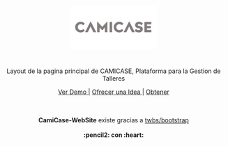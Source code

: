 
<p align="center">
<img src="https://raw.githubusercontent.com/gusgeek/CamiCase-WebSite/b117530de1bd42fbab29491c1a46096992e94e6c/svg.svg" width="200">
</p>

# 
<p align="center">
Layout de la pagina principal de CAMICASE, Plataforma para la Gestion de Talleres

</p>
  
<p align="center">
  <a href="https://gusgeek.github.io/CamiCase-WebSite/"> Ver Demo </a> | <a href="https://github.com/gusgeek/CamiCase-WebSite/issues/new"> Ofrecer una Idea </a> | <a href="https://github.com/gusgeek/CamiCase-WebSite/releases/latest"> Obtener </a>
  </strong>
</p>

<p align="center">
  <br><br>
  <strong>CamiCase-WebSite</strong> existe gracias a <a href="https://github.com/twbs/bootstrap">twbs/bootstrap</a>
  <br><br>
  <strong>:pencil2: con :heart:</strong>
</p>


